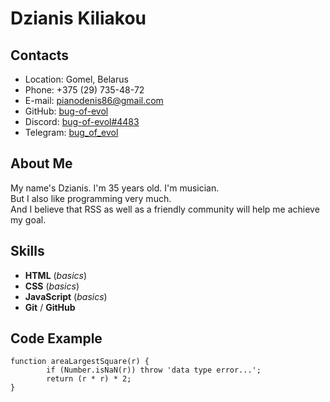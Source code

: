 # Dzianis Kiliakou

## Contacts
* Location: Gomel, Belarus
* Phone: +375 (29) 735-48-72
* E-mail: pianodenis86@gmail.com
* GitHub: [bug-of-evol](https://github.com/bug-of-evol)
* Discord: [bug-of-evol#4483](https://diiscord.com/bug-of-evol/#4483)
* Telegram: [bug_of_evol](https://t.me/bug_of_evol)

## About Me
My name's Dzianis. I'm 35 years old. I'm musician.\
But I also like programming very much.\
And I believe that RSS as well as a friendly community will help me achieve my goal.

## Skills
* __HTML__ (_basics_)
* __CSS__ (_basics_)
* __JavaScript__ (_basics_)
* __Git__ / __GitHub__

## Code Example
```
function areaLargestSquare(r) {
        if (Number.isNaN(r)) throw 'data type error...';
        return (r * r) * 2;
}
```

